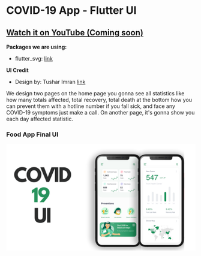 # COVID-19 App - Flutter UI

## [Watch it on YouTube (Coming soon)](#)

**Packages we are using:**

- flutter_svg: [link](https://pub.dev/packages/flutter_svg)


**UI Credit**

- Design by: Tushar Imran [link](https://www.uplabs.com/posts/corona-virus-update-app)

We design two pages on the home page you gonna see all statistics like how many totals affected, total recovery, total death at the bottom how you can prevent them with a hotline number if you fall sick, and face any COVID-19 symptoms just make a call. On another page, it's gonna show you each day affected statistic.

### Food App Final UI

![App UI](/UI.png)
